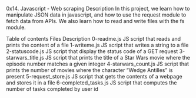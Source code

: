 0x14. Javascript - Web scraping
Description
In this project, we learn how to manipulate JSON data in javascript, and how to use the request module to fetch data from APIs. We also learn how to read and write files with the fs module.

Table of contents
Files	Description
0-readme.js	JS script that reads and prints the content of a file
1-writeme.js	JS script that writes a string to a file
2-statuscode.js	JS script that display the status code of a GET request
3-starwars_title.js	JS script that prints the title of a Star Wars movie where the episode number matches a given integer
4-starwars_count.js	JS script that prints the number of movies where the character “Wedge Antilles” is present
5-request_store.js	JS script that gets the contents of a webpage and stores it in a file
6-completed_tasks.js	JS script that computes the number of tasks completed by user id
